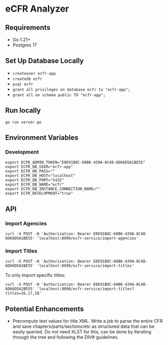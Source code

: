 # eCFR Analyzer

## Requirements

* Go 1.21+
* Postgres 17

## Set Up Database Locally

* `createuser ecfr-app`
* `createdb ecfr`
* `psql ecfr`
* `grant all privileges on database ecfr to "ecfr-app";`
* `grant all on schema public TO "ecfr-app";`

## Run locally

`go run server.go`

## Environment Variables

### Development

```
export ECFR_ADMIN_TOKEN="E0E91B8C-60B6-439A-8C48-6D66D5A1BE55"
export ECFR_DB_USER="ecfr-app"
export ECFR_DB_PASS=""
export ECFR_DB_HOST="localhost"
export ECFR_DB_PORT="5432"
export ECFR_DB_NAME="ecfr"
export ECFR_DB_INSTANCE_CONNECTION_NAME=""
export ECFR_DEVELOPMENT="true"
```

## API

### Import Agencies

```
curl -X POST -H 'Authorization: Bearer E0E91B8C-60B6-439A-8C48-6D66D5A1BE55' 'localhost:8090/ecfr-service/import-agencies'
```

### Import Titles

```
curl -X POST -H 'Authorization: Bearer E0E91B8C-60B6-439A-8C48-6D66D5A1BE55' 'localhost:8090/ecfr-service/import-titles'
```

To only import specific titles:

```
curl -X POST -H 'Authorization: Bearer E0E91B8C-60B6-439A-8C48-6D66D5A1BE55' 'localhost:8090/ecfr-service/import-titles?titles=16,17,18'
```

## Potential Enhancements

* Precompute text values for title XML. Write a job to parse the entire CFR and save
  chapters/parts/sections/etc as structured data that can be easily queried. Do not need XLST for
  this, can be done by iterating through the tree and following the DIV# guidelines. 
